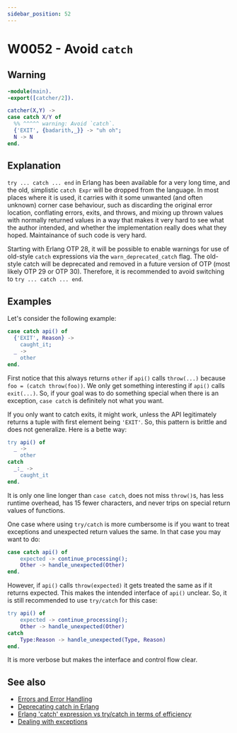 ```yaml
---
sidebar_position: 52
---
```


# W0052 - Avoid `catch`

## Warning

```erlang
-module(main).
-export([catcher/2]).

catcher(X,Y) ->
case catch X/Y of
  %% ^^^^^ warning: Avoid `catch`.
  {'EXIT', {badarith,_}} -> "uh oh";
  N -> N
end.
```

## Explanation

`try ... catch ... end` in Erlang has been available for a very long time, and
the old, simplistic `catch Expr` will be dropped from the language. In most
places where it is used, it carries with it some unwanted (and often unknown)
corner case behaviour, such as discarding the original error location,
conflating errors, exits, and throws, and mixing up thrown values with normally
returned values in a way that makes it very hard to see what the author
intended, and whether the implementation really does what they hoped.
Maintainance of such code is very hard.

Starting with Erlang OTP 28, it will be possible to enable warnings for use of
old-style `catch` expressions via the `warn_deprecated_catch` flag. The
old-style catch will be deprecated and removed in a future version of OTP (most
likely OTP 29 or OTP 30). Therefore, it is recommended to avoid switching to
`try ... catch ... end`.

## Examples

Let's consider the following example:

```erlang
case catch api() of
  {'EXIT', Reason} ->
    caught_it;
  _ ->
    other
end.
```

First notice that this always returns `other` if `api()` calls `throw(...)`
because `foo = (catch throw(foo))`. We only get something interesting if `api()`
calls `exit(...)`. So, if your goal was to do something special when there is an
exception, `case catch` is definitely not what you want.

If you only want to catch exits, it might work, unless the API legitimately
returns a tuple with first element being `'EXIT'`. So, this pattern is brittle
and does not generalize. Here is a bette way:

```erlang
try api() of
  _ ->
    other
catch
  _:_ ->
    caught_it
end.
```

It is only one line longer than `case catch`, does not miss `throw()`s, has less
runtime overhead, has 15 fewer characters, and never trips on special return
values of functions.

One case where using `try/catch` is more cumbersome is if you want to treat
exceptions and unexpected return values the same. In that case you may want to
do:

```erlang
case catch api() of
    expected -> continue_processing();
    Other -> handle_unexpected(Other)
end.
```

However, if `api()` calls `throw(expected)` it gets treated the same as if it
returns expected. This makes the intended interface of `api()` unclear. So, it
is still recommended to use `try/catch` for this case:

```erlang
try api() of
    expected -> continue_processing();
    Other -> handle_unexpected(Other)
catch
    Type:Reason -> handle_unexpected(Type, Reason)
end.
```

It is more verbose but makes the interface and control flow clear.

## See also

- [Errors and Error Handling](https://www.erlang.org/doc/system/errors.html)
- [Deprecating catch in Erlang](https://github.com/erlang/otp/pull/9154)
- [Erlang 'catch' expression vs try/catch in terms of efficiency](https://stackoverflow.com/questions/46885820/erlang-catch-expression-vs-try-catch-in-terms-of-efficiency)
- [Dealing with exceptions](https://learnyousomeerlang.com/errors-and-exceptions)
